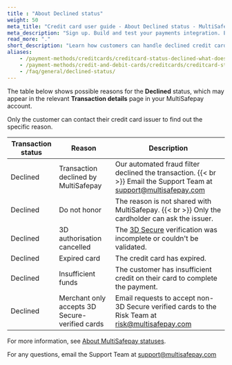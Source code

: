 ```yaml
---
title : "About Declined status"
weight: 50
meta_title: "Credit card user guide - About Declined status - MultiSafepay Docs"
meta_description: "Sign up. Build and test your payments integration. Explore our products and services. Use our API reference, SDKs, and wrappers. Get support."
read_more: "."
short_description: "Learn how customers can handle declined credit card transactions"
aliases: 
    - /payment-methods/creditcards/creditcard-status-declined-what-does-this-mean-/
    - /payment-methods/credit-and-debit-cards/creditcards/creditcard-status-declined-what-does-this-mean-/
    - /faq/general/declined-status/
---
```


The table below shows possible reasons for the **Declined** status, which may appear in the relevant **Transaction details** page in your MultiSafepay account. 

Only the customer can contact their credit card issuer to find out the specific reason.

| Transaction status | Reason | Description |
|------- |----------|---------|
| Declined | Transaction declined by MultiSafepay | Our automated fraud filter declined the transaction. {{< br >}} Email the Support Team at <support@multisafepay.com> |
| Declined | Do not honor | The reason is not shared with MultiSafepay. {{< br >}} Only the cardholder can ask the issuer. |
| Declined | 3D authorisation cancelled | The [3D Secure](/features/3d-secure/about/) verification was incomplete or couldn't be validated. |
| Declined | Expired card | The credit card has expired. |
| Declined | Insufficient funds | The customer has insufficient credit on their card to complete the payment. |
| Declined | Merchant only accepts 3D Secure-verified cards | Email requests to accept non-3D Secure verified cards to the Risk Team at <risk@multisafepay.com>  |

For more information, see [About MultiSafepay statuses](/payments/multisafepay-statuses/).

For any questions, email the Support Team at <support@multisafepay.com>